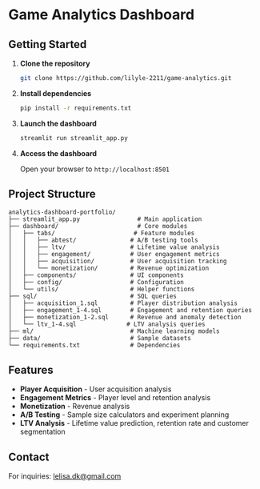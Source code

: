 # Game Analytics Dashboard

## Getting Started

1. **Clone the repository**
   ```bash
   git clone https://github.com/lilyle-2211/game-analytics.git
   ```

2. **Install dependencies**
   ```bash
   pip install -r requirements.txt
   ```

3. **Launch the dashboard**
   ```bash
   streamlit run streamlit_app.py
   ```

4. **Access the dashboard**

   Open your browser to `http://localhost:8501`

## Project Structure

```
analytics-dashboard-portfolio/
├── streamlit_app.py                # Main application
├── dashboard/                      # Core modules
│   ├── tabs/                      # Feature modules
│   │   ├── abtest/               # A/B testing tools
│   │   ├── ltv/                  # Lifetime value analysis
│   │   ├── engagement/           # User engagement metrics
│   │   ├── acquisition/          # User acquisition tracking
│   │   └── monetization/         # Revenue optimization
│   ├── components/               # UI components
│   ├── config/                   # Configuration
│   └── utils/                    # Helper functions
├── sql/                          # SQL queries
│   ├── acquisition_1.sql         # Player distribution analysis
│   ├── engagement_1-4.sql        # Engagement and retention queries
│   ├── monetization_1-2.sql      # Revenue and anomaly detection
│   └── ltv_1-4.sql              # LTV analysis queries
├── ml/                           # Machine learning models
├── data/                         # Sample datasets
└── requirements.txt              # Dependencies
```

## Features

- **Player Acquisition** - User acquisition analysis
- **Engagement Metrics** - Player level and retention analysis
- **Monetization** - Revenue analysis
- **A/B Testing** - Sample size calculators and experiment planning
- **LTV Analysis** - Lifetime value prediction, retention rate and customer segmentation

## Contact

For inquiries: lelisa.dk@gmail.com
